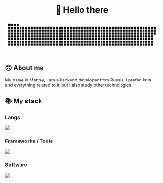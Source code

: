 <h1 align="center">👋 Hello there </h1>

<p align="center">
 <img width="600" src="assets/github-snake.svg" alt="snake"/>
</p>

## 🙃 About me
<p>My name is Matvey, I am a backend developer from Russia, I prefer Java and everything related to it, but I also study other technologies</p>

<summary><h2><b>📚 My stack</b></h2></summary>
<p>
  <h3>Langs</h3>
  <img src="https://skillicons.dev/icons?i=java,python,html,css&perline=7" />
  <h3>Frameworks / Tools</h3>
  <img src="https://skillicons.dev/icons?i=spring,hibernate,maven,grafana,prometheus,rabbitmq,postgresql,git,django&perline=7" />
  <h3>Software</h3>
  <img src="https://skillicons.dev/icons?i=idea,postman,ultimate&perline=7" />
  <br>
</p>